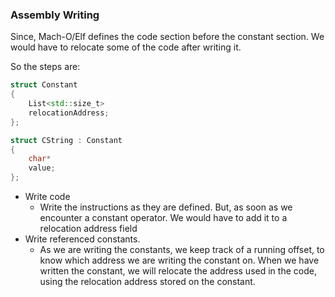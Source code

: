 ### Assembly Writing

Since, Mach-O/Elf defines the code section before the constant section. We would have
to relocate some of the code after writing it.

So the steps are:
```c++
struct Constant 
{
    List<std::size_t>
    relocationAddress;
};

struct CString : Constant
{
    char*
    value;
};
```
* Write code
    * Write the instructions as they are defined. But, as soon as we encounter a 
      constant operator. We would have to add it to a relocation address field 
* Write referenced constants.
    * As we are writing the constants, we keep track of a running offset, to know 
      which address we are writing the constant on. When we have written the 
      constant, we will relocate the address used in the code, using the relocation
      address stored on the constant.